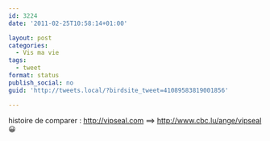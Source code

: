 ```yaml
---
id: 3224
date: '2011-02-25T10:58:14+01:00'

layout: post
categories:
  - Vis ma vie
tags:
  - tweet
format: status
publish_social: no
guid: 'http://tweets.local/?birdsite_tweet=41089583819001856'

---
```


histoire de comparer : http://vipseal.com ==&gt; http://www.cbc.lu/ange/vipseal 😀